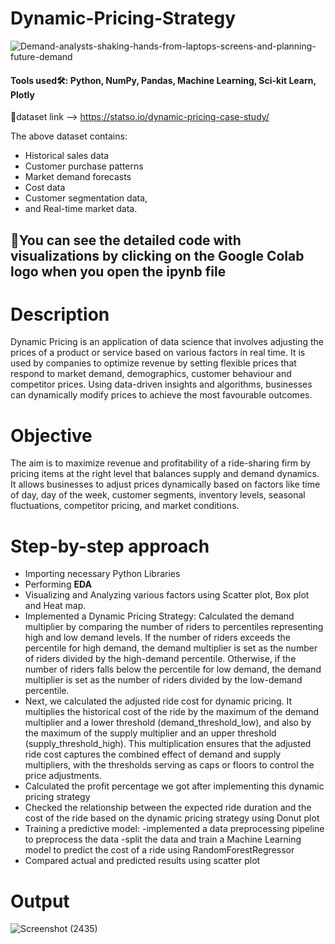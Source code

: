 # Dynamic-Pricing-Strategy

![Demand-analysts-shaking-hands-from-laptops-screens-and-planning-future-demand](https://github.com/SyedsProjectPortfolio45/Dynamic-Pricing-Strategy/assets/147240839/33e08fb9-2512-4c53-a093-b3eead28fb26)

#### Tools used🛠: Python, NumPy, Pandas, Machine Learning, Sci-kit Learn, Plotly
🔗dataset link --> https://statso.io/dynamic-pricing-case-study/

The above dataset contains:
- Historical sales data
- Customer purchase patterns
- Market demand forecasts
- Cost data
- Customer segmentation data, 
- and Real-time market data.

## 🚧You can see the detailed code with visualizations by clicking on the Google Colab logo when you open the ipynb file

# Description
Dynamic Pricing is an application of data science that involves adjusting the prices of a product or service based on various factors in real time. It is used by companies to optimize revenue by setting flexible prices that respond to market demand, demographics, customer behaviour and competitor prices.
Using data-driven insights and algorithms, businesses can dynamically modify prices to achieve the most favourable outcomes.

# Objective
The aim is to maximize revenue and profitability of a ride-sharing firm by pricing items at the right level that balances supply and demand dynamics. It allows businesses to adjust prices dynamically based on factors like time of day, day of the week, customer segments, inventory levels, seasonal fluctuations, competitor pricing, and market conditions.

# Step-by-step approach
- Importing necessary Python Libraries
- Performing **EDA**
- Visualizing and Analyzing various factors using Scatter plot, Box plot and Heat map.
- Implemented a Dynamic Pricing Strategy:
  Calculated the demand multiplier by comparing the number of riders to percentiles representing high and low demand levels. If the number of riders exceeds the percentile for high demand, the demand multiplier is set as the number of riders divided by the high-demand percentile. Otherwise, if the number of riders falls below the percentile for low demand, the demand multiplier is set as the number of riders divided by the low-demand percentile.
- Next, we calculated the adjusted ride cost for dynamic pricing. It multiplies the historical cost of the ride by the maximum of the demand multiplier and a lower threshold (demand_threshold_low), and also by the maximum of the supply multiplier and an upper threshold (supply_threshold_high). This multiplication ensures that the adjusted ride cost captures the combined effect of demand and supply multipliers, with the thresholds serving as caps or floors to control the price adjustments.
- Calculated the profit percentage we got after implementing this dynamic pricing strategy
- Checked the relationship between the expected ride duration and the cost of the ride based on the dynamic pricing strategy using Donut plot
- Training a predictive model:
  -implemented a data preprocessing pipeline to preprocess the data
  -split the data and train a Machine Learning model to predict the cost of a ride using RandomForestRegressor
- Compared actual and predicted results using scatter plot

# Output
![Screenshot (2435)](https://github.com/SyedsProjectPortfolio45/Dynamic-Pricing-Strategy/assets/147240839/48197f76-a208-475a-bfb4-17304f99687b)




  
  
